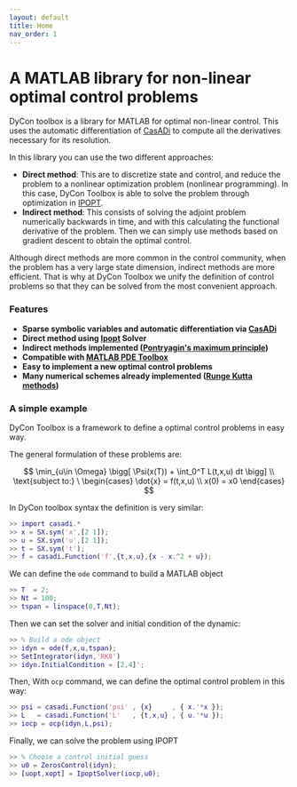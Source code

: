 ```yaml
---
layout: default
title: Home
nav_order: 1
---
```


# A MATLAB library for non-linear optimal control problems

DyCon toolbox is a library for MATLAB for optimal non-linear control. This uses the automatic differentiation of <a href="https://web.casadi.org/">CasADi</a> to compute all the derivatives necessary for its resolution. 

In this library you can use the two different approaches:

- **Direct method**: This are to discretize state and control, and reduce the problem to a nonlinear optimization problem (nonlinear programming). In this case, DyCon Toolbox is able to solve the problem through optimization in <a href="https://en.wikipedia.org/wiki/IPOPT">IPOPT</a>.
- **Indirect method**: This consists of solving the adjoint problem numerically backwards in time, and with this calculating the functional derivative of the problem. Then we can simply use methods based on gradient descent to obtain the optimal control.

Although direct methods are more common in the control community, when the problem has a very large state dimension, indirect methods are more efficient. That is why at DyCon Toolbox we unify the definition of control problems so that they can be solved from the most convenient approach.

### Features

- **Sparse symbolic variables and automatic differentiation via <a href="https://web.casadi.org/">CasADi</a>**
- **Direct method using <a href="https://coin-or.github.io/Ipopt/">Ipopt</a> Solver**
- **Indirect methods implemented (<a href="https://en.wikipedia.org/wiki/Pontryagin%27s_maximum_principle">Pontryagin's maximum principle</a>)**
- **Compatible with <a href="https://es.mathworks.com/products/pde.html">MATLAB PDE Toolbox</a>**
- **Easy to implement a new optimal control problems**
- **Many numerical schemes already implemented (<a href="https://en.wikipedia.org/wiki/List_of_Runge%E2%80%93Kutta_methods">Runge Kutta methods</a>)**

### A simple example
DyCon Toolbox is a framework to define a optimal control problems in easy way. 

<p>The general formulation of these problems are: </p>

$$
\min_{u\in \Omega} \bigg[ \Psi(x(T)) + \int_0^T L(t,x,u) dt \bigg] \\
\text{subject to:} \ 
\begin{cases}
\dot{x} = f(t,x,u) \\ 
x(0) = x0
\end{cases}
$$

In DyCon toolbox syntax the definition is very similar:
```matlab
>> import casadi.*
>> x = SX.sym('x',[2 1]);
>> u = SX.sym('u',[2 1]);
>> t = SX.sym('t');
>> f = casadi.Function('f',{t,x,u},{x - x.^2 + u});
```
We can define the  `ode` command to build a MATLAB object 
```matlab
>> T  = 2;
>> Nt = 100;
>> tspan = linspace(0,T,Nt);
```
Then we can set the solver and initial condition of the dynamic:

```matlab
>> % Build a ode object
>> idyn = ode(f,x,u,tspan);
>> SetIntegrator(idyn,'RK8')
>> idyn.InitialCondition = [2,4]';
```
Then, With `ocp` command, we can define the optimal control problem in this way:
```matlab
>> psi = casadi.Function('psi' , {x}     , { x.'*x });
>> L   = casadi.Function('L'   , {t,x,u} , { u.'*u });
>> iocp = ocp(idyn,L,psi);
```
Finally, we can solve the problem using IPOPT
```matlab
>> % Choose a control initial guess
>> u0 = ZerosControl(idyn);
>> [uopt,xopt] = IpoptSolver(iocp,u0);
```